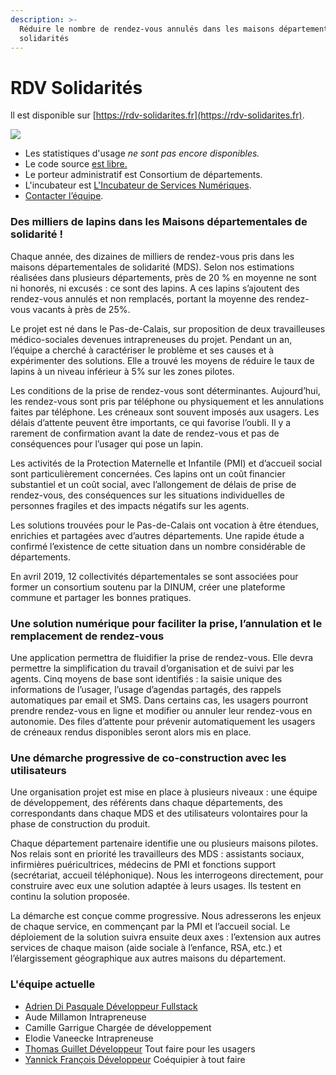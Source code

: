 ```yaml
---
description: >-
  Réduire le nombre de rendez-vous annulés dans les maisons départementales des
  solidarités
---
```


# RDV Solidarités

ll est disponible sur [https://rdv-solidarites.fr](https://rdv-solidarites.fr).

 ![](https://d33wubrfki0l68.cloudfront.net/ee19ce5a0c382ea0733d2766546f4d46db465e41/aa0d3/img/startups/lapins.png)

*  Les statistiques d'usage _ne sont pas encore disponibles._
*  Le code source [est libre.](https://github.com/betagouv/rdv-solidarites.fr)
*  Le porteur administratif est Consortium de départements.
* L'incubateur est [L'Incubateur de Services Numériques](https://beta.gouv.fr/approche/incubateurs/dinum.html).
*  [Contacter l’équipe](mailto:contact@rdv-solidarites.fr?subject=RDV%20Solidarit%C3%A9s%20%28anciennement%20Lapins%29%20sur%20beta.gouv.fr).

### Des milliers de lapins dans les Maisons départementales de solidarité ! <a id="des-milliers-de-lapins-dans-les-maisons-d&#xE9;partementales-de-solidarit&#xE9;-"></a>

Chaque année, des dizaines de milliers de rendez-vous pris dans les maisons départementales de solidarité \(MDS\). Selon nos estimations réalisées dans plusieurs départements, près de 20 % en moyenne ne sont ni honorés, ni excusés : ce sont des lapins. A ces lapins s’ajoutent des rendez-vous annulés et non remplacés, portant la moyenne des rendez-vous vacants à près de 25%.

Le projet est né dans le Pas-de-Calais, sur proposition de deux travailleuses médico-sociales devenues intrapreneuses du projet. Pendant un an, l’équipe a cherché à caractériser le problème et ses causes et à expérimenter des solutions. Elle a trouvé les moyens de réduire le taux de lapins à un niveau inférieur à 5% sur les zones pilotes.

Les conditions de la prise de rendez-vous sont déterminantes. Aujourd’hui, les rendez-vous sont pris par téléphone ou physiquement et les annulations faites par téléphone. Les créneaux sont souvent imposés aux usagers. Les délais d’attente peuvent être importants, ce qui favorise l’oubli. Il y a rarement de confirmation avant la date de rendez-vous et pas de conséquences pour l’usager qui pose un lapin.

Les activités de la Protection Maternelle et Infantile \(PMI\) et d’accueil social sont particulièrement concernées. Ces lapins ont un coût financier substantiel et un coût social, avec l’allongement de délais de prise de rendez-vous, des conséquences sur les situations individuelles de personnes fragiles et des impacts négatifs sur les agents.

Les solutions trouvées pour le Pas-de-Calais ont vocation à être étendues, enrichies et partagées avec d’autres départements. Une rapide étude a confirmé l’existence de cette situation dans un nombre considérable de départements.

En avril 2019, 12 collectivités départementales se sont associées pour former un consortium soutenu par la DINUM, créer une plateforme commune et partager les bonnes pratiques.

### Une solution numérique pour faciliter la prise, l’annulation et le remplacement de rendez-vous <a id="une-solution-num&#xE9;rique-pour-faciliter-la-prise-lannulation-et-le-remplacement-de-rendez-vous"></a>

Une application permettra de fluidifier la prise de rendez-vous. Elle devra permettre la simplification du travail d’organisation et de suivi par les agents. Cinq moyens de base sont identifiés : la saisie unique des informations de l’usager, l’usage d’agendas partagés, des rappels automatiques par email et SMS. Dans certains cas, les usagers pourront prendre rendez-vous en ligne et modifier ou annuler leur rendez-vous en autonomie. Des files d’attente pour prévenir automatiquement les usagers de créneaux rendus disponibles seront alors mis en place.

### Une démarche progressive de co-construction avec les utilisateurs <a id="une-d&#xE9;marche-progressive-de-co-construction-avec-les-utilisateurs"></a>

Une organisation projet est mise en place à plusieurs niveaux : une équipe de développement, des référents dans chaque départements, des correspondants dans chaque MDS et des utilisateurs volontaires pour la phase de construction du produit.

Chaque département partenaire identifie une ou plusieurs maisons pilotes. Nos relais sont en priorité les travailleurs des MDS : assistants sociaux, infirmières puéricultrices, médecins de PMI et fonctions support \(secrétariat, accueil téléphonique\). Nous les interrogeons directement, pour construire avec eux une solution adaptée à leurs usages. Ils testent en continu la solution proposée.

La démarche est conçue comme progressive. Nous adresserons les enjeux de chaque service, en commençant par la PMI et l’accueil social. Le déploiement de la solution suivra ensuite deux axes : l’extension aux autres services de chaque maison \(aide sociale à l’enfance, RSA, etc.\) et l’élargissement géographique aux autres maisons du département.

### L'équipe actuelle

* [Adrien Di Pasquale Développeur Fullstack](https://adrien.dipasquale.fr)
* Aude Millamon Intrapreneuse
* Camille Garrigue  Chargée de développement
* Elodie Vaneecke Intrapreneuse
* [Thomas Guillet Développeur](https://palya.fr/) Tout faire pour les usagers
* [Yannick François Développeur](https://elsif.fr) Coéquipier à tout faire







